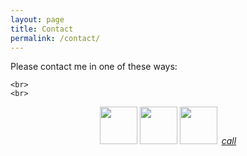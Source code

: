 ```yaml
---
layout: page
title: Contact
permalink: /contact/
---
```


<div>
  <a>Please contact me in one of these ways:

    <br>
    <br>
    
<div class="buttons">
    <p style="text-align: center;">
        <a href="https://t.me/IvanDaowiz"><img src="../assets/img/telegram.png" height="60" width="60"></a>
        <a href="intent://+31684342634#Intent;scheme=smsto;
                 package=org.thoughtcrime.securesms;
                 action=android.intent.action.SENDTO;
                 end">
                 <img src="../assets/img/signal.png" height="60" width="60"></a>
        <a href="mailto:infinite22@gmail.com"><img src="../assets/img/mail.png" height="60" width="60"></a>
        <a style="margin-top:-50px;margin-left:3px;" href="tel:+31-068-434-2634" class="btn-floating green accent-4  btn-large"><i class="large material-icons">call</i></a>
    </p>
</div>
<div>

</div>




<!--
Deprecated:
<a href="https://api.whatsapp.com/send?phone=27604024843"><img src="../assets/img/whatsapp.png" height="42" width="42"></a>-->



<!--<li><a href="../contact" class="btn-floating green accent-4  btn-large"><i class="large material-icons">call</i></a></li>-->
<!--<p>Daowiz serves individuals, SME’s, corporations, organizations, communities and ecosystems in all sectors, anywhere in the world, constantly gaining a broader and deeper perspective of the living world as one whole integrated system. We believe that all life has a critical role to play and that the more we become aware and learn about each other -the better all of our futures will be.</p>
-->
